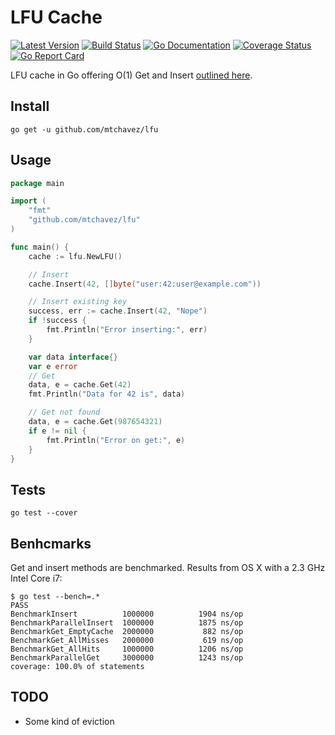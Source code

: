 # LFU Cache

[![Latest Version](http://img.shields.io/github/release/mtchavez/lfu.svg?style=flat-square)](https://github.com/mtchavez/lfu/releases)
[![Build Status](https://travis-ci.org/mtchavez/lfu.svg)](https://travis-ci.org/mtchavez/lfu)
[![Go Documentation](http://img.shields.io/badge/go-documentation-blue.svg?style=flat-square)](http://godoc.org/github.com/mtchavez/lfu)
[![Coverage Status](https://coveralls.io/repos/github/mtchavez/lfu/badge.svg?branch=f-golang-dep)](https://coveralls.io/github/mtchavez/lfu?branch=f-golang-dep)
[![Go Report Card](https://goreportcard.com/badge/github.com/mtchavez/lfu)](https://goreportcard.com/report/github.com/mtchavez/lfu)

LFU cache in Go offering O(1) Get and Insert [outlined here](http://dhruvbird.com/lfu.pdf).

## Install

`go get -u github.com/mtchavez/lfu`

## Usage

```go
package main

import (
    "fmt"
    "github.com/mtchavez/lfu"
)

func main() {
    cache := lfu.NewLFU()

    // Insert
    cache.Insert(42, []byte("user:42:user@example.com"))

    // Insert existing key
    success, err := cache.Insert(42, "Nope")
    if !success {
        fmt.Println("Error inserting:", err)
    }

    var data interface{}
    var e error
    // Get
    data, e = cache.Get(42)
    fmt.Println("Data for 42 is", data)

    // Get not found
    data, e = cache.Get(987654321)
    if e != nil {
        fmt.Println("Error on get:", e)
    }
}

```

## Tests

`go test --cover`

## Benhcmarks

Get and insert methods are benchmarked. Results from OS X with
a 2.3 GHz Intel Core i7:

```
$ go test --bench=.*
PASS
BenchmarkInsert	         1000000	      1904 ns/op
BenchmarkParallelInsert	 1000000	      1875 ns/op
BenchmarkGet_EmptyCache	 2000000	       882 ns/op
BenchmarkGet_AllMisses	 2000000	       619 ns/op
BenchmarkGet_AllHits	 1000000	      1206 ns/op
BenchmarkParallelGet	 3000000	      1243 ns/op
coverage: 100.0% of statements
```

## TODO

* Some kind of eviction

